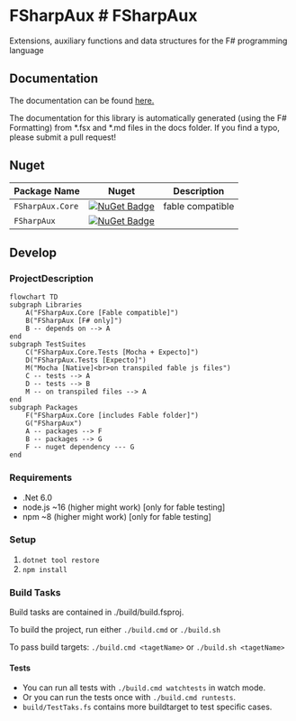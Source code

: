 # FSharpAux	# FSharpAux

Extensions, auxiliary functions and data structures for the F# programming language

## Documentation	

The documentation can be found [here.](http://csbiology.github.io/FSharpAux)	

The documentation for this library is automatically generated (using the F# Formatting) from *.fsx and *.md files in the docs folder. If you find a typo, please submit a pull request!

## Nuget 

| Package Name         | Nuget                                                                                                                | Description |
| -------------------- | -------------------------------------------------------------------------------------------------------------------- |-------------|
| `FSharpAux.Core`     | [![NuGet Badge](https://buildstats.info/nuget/FSharpAux.Core)](https://www.nuget.org/packages/FSharpAux.Core/)       | fable compatible |
| `FSharpAux`          | [![NuGet Badge](https://buildstats.info/nuget/FSharpAux)](https://www.nuget.org/packages/FSharpAux/)                 | |

## Develop

### ProjectDescription

```mermaid
flowchart TD
subgraph Libraries
    A("FSharpAux.Core [Fable compatible]")
    B("FSharpAux [F# only]")
    B -- depends on --> A
end
subgraph TestSuites
    C("FSharpAux.Core.Tests [Mocha + Expecto]")
    D("FSharpAux.Tests [Expecto]")
    M("Mocha [Native]<br>on transpiled fable js files")
    C -- tests --> A
    D -- tests --> B
    M -- on transpiled files --> A
end
subgraph Packages
    F("FSharpAux.Core [includes Fable folder]")
    G("FSharpAux")
    A -- packages --> F
    B -- packages --> G
    F -- nuget dependency --- G
end
```

### Requirements

- .Net 6.0
- node.js ~16 (higher might work) [only for fable testing]
- npm ~8 (higher might work) [only for fable testing]

### Setup

1. `dotnet tool restore`
1. `npm install`

### Build Tasks

Build tasks are contained in ./build/build.fsproj.

To build the project, run either `./build.cmd` or `./build.sh`

To pass build targets: `./build.cmd <tagetName>` or `./build.sh <tagetName>`

#### Tests

- You can run all tests with `./build.cmd watchtests` in watch mode.
- Or you can run the tests once with `./build.cmd runtests`.
- `build/TestTaks.fs` contains more buildtarget to test specific cases.

